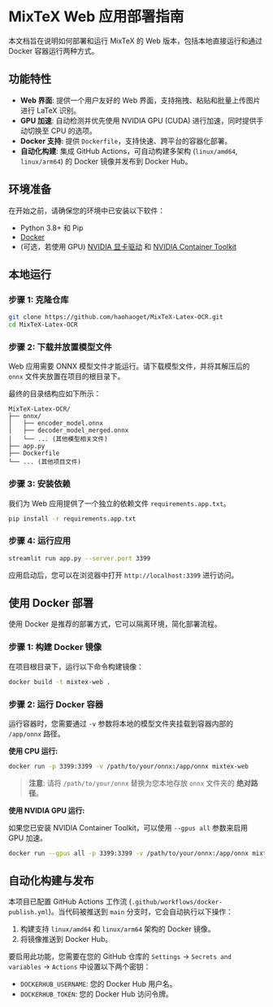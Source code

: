 # MixTeX Web 应用部署指南

本文档旨在说明如何部署和运行 MixTeX 的 Web 版本，包括本地直接运行和通过 Docker 容器运行两种方式。

## 功能特性

- **Web 界面**: 提供一个用户友好的 Web 界面，支持拖拽、粘贴和批量上传图片进行 LaTeX 识别。
- **GPU 加速**: 自动检测并优先使用 NVIDIA GPU (CUDA) 进行加速，同时提供手动切换至 CPU 的选项。
- **Docker 支持**: 提供 `Dockerfile`，支持快速、跨平台的容器化部署。
- **自动化构建**: 集成 GitHub Actions，可自动构建多架构 (`linux/amd64`, `linux/arm64`) 的 Docker 镜像并发布到 Docker Hub。

## 环境准备

在开始之前，请确保您的环境中已安装以下软件：

- Python 3.8+ 和 Pip
- [Docker](https://www.docker.com/get-started)
- (可选，若使用 GPU) [NVIDIA 显卡驱动](https://www.nvidia.com/Download/index.aspx) 和 [NVIDIA Container Toolkit](https://docs.nvidia.com/datacenter/cloud-native/container-toolkit/latest/install-guide.html)

## 本地运行

### 步骤 1: 克隆仓库

```bash
git clone https://github.com/haohaoget/MixTeX-Latex-OCR.git
cd MixTeX-Latex-OCR
```

### 步骤 2: 下载并放置模型文件

Web 应用需要 ONNX 模型文件才能运行。请下载模型文件，并将其解压后的 `onnx` 文件夹放置在项目的根目录下。

最终的目录结构应如下所示：

```
MixTeX-Latex-OCR/
├── onnx/
│   ├── encoder_model.onnx
│   ├── decoder_model_merged.onnx
│   └── ... (其他模型相关文件)
├── app.py
├── Dockerfile
└── ... (其他项目文件)
```

### 步骤 3: 安装依赖

我们为 Web 应用提供了一个独立的依赖文件 `requirements.app.txt`。

```bash
pip install -r requirements.app.txt
```

### 步骤 4: 运行应用

```bash
streamlit run app.py --server.port 3399
```

应用启动后，您可以在浏览器中打开 `http://localhost:3399` 进行访问。

## 使用 Docker 部署

使用 Docker 是推荐的部署方式，它可以隔离环境，简化部署流程。

### 步骤 1: 构建 Docker 镜像

在项目根目录下，运行以下命令构建镜像：

```bash
docker build -t mixtex-web .
```

### 步骤 2: 运行 Docker 容器

运行容器时，您需要通过 `-v` 参数将本地的模型文件夹挂载到容器内部的 `/app/onnx` 路径。

**使用 CPU 运行:**

```bash
docker run -p 3399:3399 -v /path/to/your/onnx:/app/onnx mixtex-web
```
> **注意**: 请将 `/path/to/your/onnx` 替换为您本地存放 `onnx` 文件夹的 **绝对路径**。

**使用 NVIDIA GPU 运行:**

如果您已安装 NVIDIA Container Toolkit，可以使用 `--gpus all` 参数来启用 GPU 加速。

```bash
docker run --gpus all -p 3399:3399 -v /path/to/your/onnx:/app/onnx mixtex-web
```

## 自动化构建与发布

本项目已配置 GitHub Actions 工作流 (`.github/workflows/docker-publish.yml`)。当代码被推送到 `main` 分支时，它会自动执行以下操作：

1.  构建支持 `linux/amd64` 和 `linux/arm64` 架构的 Docker 镜像。
2.  将镜像推送到 Docker Hub。

要启用此功能，您需要在您的 GitHub 仓库的 `Settings` -> `Secrets and variables` -> `Actions` 中设置以下两个密钥：

- `DOCKERHUB_USERNAME`: 您的 Docker Hub 用户名。
- `DOCKERHUB_TOKEN`: 您的 Docker Hub 访问令牌。

